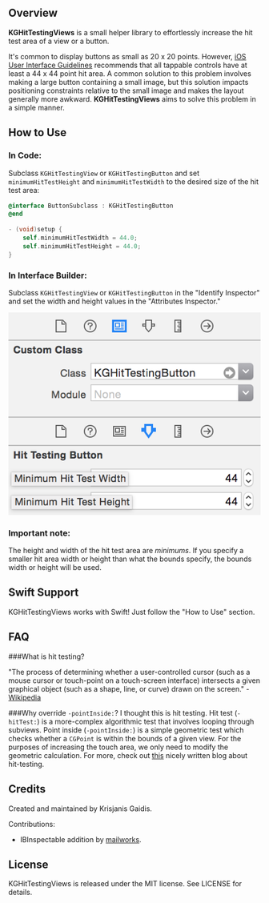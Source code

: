 ## Overview
**KGHitTestingViews** is a small helper library to effortlessly increase the hit test area of a view or a button. 

It's common to display buttons as small as 20 x 20 points. However, [iOS User Interface Guidelines](https://developer.apple.com/library/ios/documentation/UserExperience/Conceptual/MobileHIG/LayoutandAppearance.html) recommends that all tappable controls have at least a 44 x 44 point hit area. A common solution to this problem involves making a large button containing a small image, but this solution impacts positioning constraints relative to the small image and makes the layout generally more awkward. **KGHitTestingViews** aims to solve this problem in a simple manner.

## How to Use

### In Code:
Subclass `KGHitTestingView` or `KGHitTestingButton` and set `minimumHitTestHeight` and `minimumHitTestWidth` to the desired size of the hit test area:

```objective-c
@interface ButtonSubclass : KGHitTestingButton
@end
```
```objective-c
- (void)setup {
	self.minimumHitTestWidth = 44.0;
	self.minimumHitTestHeight = 44.0;
}
```

### In Interface Builder:
Subclass `KGHitTestingView` or `KGHitTestingButton` in the "Identify Inspector" and set the width and height values in the "Attributes Inspector."

![](Images/InterfaceBuilderSubclassExample.png)

### Important note: 
The height and width of the hit test area are *minimums*. If you specify a smaller hit area width or height than what the bounds specify, the bounds width or height will be used.

## Swift Support
KGHitTestingViews works with Swift! Just follow the "How to Use" section.

## FAQ
###What is hit testing?

"The process of determining whether a user-controlled cursor (such as a mouse cursor or touch-point on a touch-screen interface) intersects a given graphical object (such as a shape, line, or curve) drawn on the screen." - [Wikipedia](http://en.wikipedia.org/wiki/Hit-testing)

###Why override `-pointInside:`? I thought this is hit testing.
Hit test (`-hitTest:`) is a more-complex algorithmic test that involves looping through subviews. Point inside (`-pointInside:`) is a simple geometric test which checks whether a `CGPoint` is within the bounds of a given view. For the purposes of increasing the touch area, we only need to modify the geometric calculation. For more, check out [this](http://smnh.me/hit-testing-in-ios/) nicely written blog about hit-testing.

## Credits
Created and maintained by Krisjanis Gaidis. 

Contributions:

* IBInspectable addition by [mailworks](https://github.com/mailworks).

## License
KGHitTestingViews is released under the MIT license. See LICENSE for details.